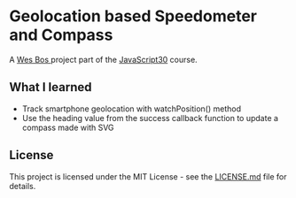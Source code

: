 # Geolocation based Speedometer and Compass

A [Wes Bos ](http://wesbos.com/) project part of the [JavaScript30](https://javascript30.com/) course.

## What I learned

* Track smartphone geolocation with watchPosition() method
* Use the heading value from the success callback function to update a compass made with SVG

## License

This project is licensed under the MIT License - see the [LICENSE.md](LICENSE.md) file for details.